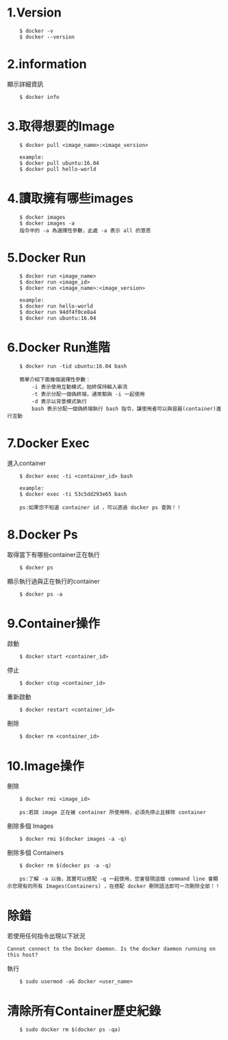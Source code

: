# 1.Version

```
    $ docker -v
    $ docker --version
```
# 2.information
顯示詳細資訊
```
    $ docker info
```
# 3.取得想要的Image

```
    $ docker pull <image_name>:<image_version>

    example:
    $ docker pull ubuntu:16.04
    $ docker pull hello-world
```
# 4.讀取擁有哪些images

```
    $ docker images
    $ docker images -a
    指令中的 -a 為選擇性參數，此處 -a 表示 all 的意思
```
# 5.Docker Run

```
    $ docker run <image_name>
    $ docker run <image_id>
    $ docker run <image_name>:<image_version>

    example:
    $ docker run hello-world
    $ docker run 94df4f0ce8a4
    $ docker run ubuntu:16.04
```
# 6.Docker Run進階

```
    $ docker run -tid ubuntu:16.04 bash

    簡單介紹下面幾個選擇性參數：
        -i 表示使用互動模式，始終保持輸入串流
        -t 表示分配一個偽終端，通常都與 -i 一起使用
        -d 表示以背景模式執行
        bash 表示分配一個偽終端執行 bash 指令，讓使用者可以與容器(container)進行互動
```
# 7.Docker Exec
進入container

```
    $ docker exec -ti <container_id> bash

    example:
    $ docker exec -ti 53c5dd293e65 bash

    ps:如果您不知道 container id ，可以透過 docker ps 查詢！！
```
# 8.Docker Ps
取得當下有哪些container正在執行

```
    $ docker ps
```
顯示執行過與正在執行的container
```
    $ docker ps -a
```
# 9.Container操作
啟動

```
    $ docker start <container_id>
```
停止

```
    $ docker stop <container_id>
```
重新啟動

```
    $ docker restart <container_id>
```
刪除

```
    $ docker rm <container_id>
```
# 10.Image操作
刪除

```
    $ docker rmi <image_id>

    ps:若該 image 正在被 container 所使用時，必須先停止且移除 container
```
刪除多個 Images

```
    $ docker rmi $(docker images -a -q)
```
刪除多個 Containers

```
    $ docker rm $(docker ps -a -q)

    ps:了解 -a 以後，其實可以搭配 -q 一起使用，您會發現這個 command line 會顯示您現有的所有 Images(Containers) ，在搭配 docker 刪除語法即可一次刪除全部！！
```





# 除錯
若使用任何指令出現以下狀況

```
Cannot connect to the Docker daemon. Is the docker daemon running on this host?
```
執行

```
    $ sudo usermod -aG docker <user_name>
```

# 清除所有Container歷史紀錄
```
    $ sudo docker rm $(docker ps -qa)
```
